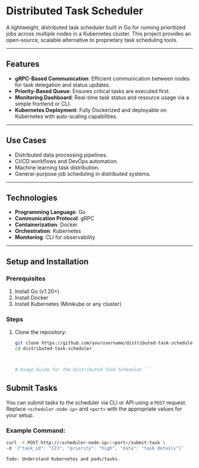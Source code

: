 # Distributed Task Scheduler

A lightweight, distributed task scheduler built in Go for running prioritized jobs across multiple nodes in a Kubernetes cluster. This project provides an open-source, scalable alternative to proprietary task scheduling tools.

---

## **Features**
- **gRPC-Based Communication**: Efficient communication between nodes for task delegation and status updates.
- **Priority-Based Queue**: Ensures critical tasks are executed first.
- **Monitoring Dashboard**: Real-time task status and resource usage via a simple frontend or CLI.
- **Kubernetes Deployment**: Fully Dockerized and deployable on Kubernetes with auto-scaling capabilities.

---

## **Use Cases**
- Distributed data processing pipelines.
- CI/CD workflows and DevOps automation.
- Machine learning task distribution.
- General-purpose job scheduling in distributed systems.

---

## **Technologies**
- **Programming Language**: Go
- **Communication Protocol**: gRPC
- **Containerization**: Docker
- **Orchestration**: Kubernetes
- **Monitoring**: CLI for observability

---

## **Setup and Installation**
### Prerequisites
1. Install Go (v1.20+)
2. Install Docker
3. Install Kubernetes (Minikube or any cluster)

### Steps
1. Clone the repository:
   ```bash
   git clone https://github.com/yourusername/distributed-task-scheduler.git
   cd distributed-task-scheduler



   # Usage Guide for the Distributed Task Scheduler ```

## **Submit Tasks**
You can submit tasks to the scheduler via CLI or API using a `POST` request. Replace `<scheduler-node-ip>` and `<port>` with the appropriate values for your setup.

### Example Command:
```bash
curl -X POST http://<scheduler-node-ip>:<port>/submit-task \
-d '{"task_id": "123", "priority": "high", "data": "task details"}'

Todo: Understand Kubernetes and pods/tasks.
